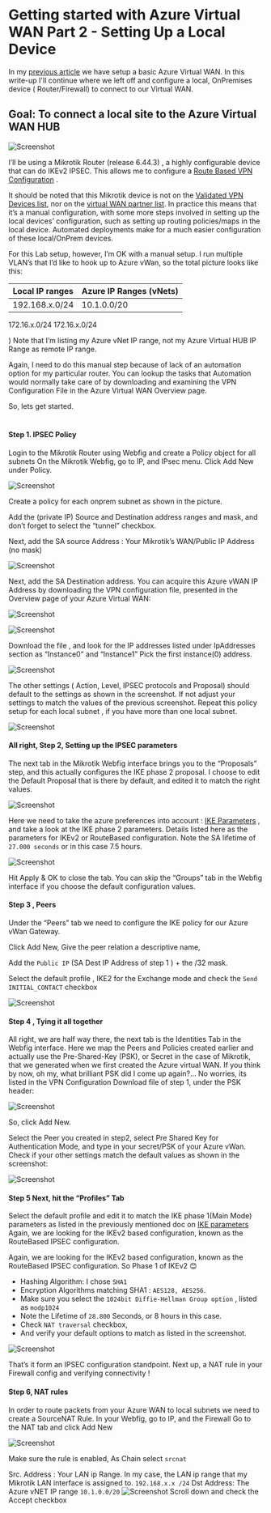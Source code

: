 # Getting started with Azure Virtual WAN Part 2 - Setting Up a Local Device

In my [previous article](https://github.com/verboompj/Networking/blob/master/Azure%20Virtual%20WAN%20Step-by-Step%20Part%201.md) we have setup a basic Azure Virtual WAN. In this write-up I'll continue where we left off and configure a local, 
OnPremises device ( Router/Firewall) to connect to our Virtual WAN.

## Goal: To connect a local site to the Azure Virtual WAN HUB

![Screenshot](https://raw.githubusercontent.com/verboompj/Networking/master/Pictures/0.png)


I’ll be using a Mikrotik Router (release 6.44.3) , a highly configurable device that can do IKEv2 IPSEC. This allows me to configure a [Route Based VPN Configuration](https://docs.microsoft.com/en-us/azure/vpn-gateway/vpn-gateway-about-vpn-gateway-settings#vpntype) .

It should be noted that this Mikrotik device is not on the [Validated VPN Devices list](https://docs.microsoft.com/en-us/azure/vpn-gateway/vpn-gateway-about-vpn-devices), nor on the [virtual WAN partner list](https://docs.microsoft.com/en-us/azure/virtual-wan/virtual-wan-locations-partners). In practice this means that it’s a manual configuration, with some more steps involved in setting up the local devices’ configuration, such as setting up routing policies/maps in the local device. Automated deployments make for a much easier configuration of these local/OnPrem devices.

For this Lab setup, however, I’m OK with a manual setup. I run multiple VLAN’s that I’d like to hook up to Azure vWan, so the total picture looks like this:

Local IP ranges | Azure IP Ranges (vNets)
----------------|------------------------
192.168.x.0/24 | 10.1.0.0/20
172.16.x.0/24
172.16.x.0/24

) Note that I’m listing my Azure vNet IP range, not my Azure Virtual HUB IP Range as remote IP range.

Again, I need to do this manual step because of lack of an automation option for my particular router. You can lookup the tasks that Automation would normally take care of by downloading and examining the VPN Configuration File in the Azure Virtual WAN Overview page. 

So, lets get started.

#

#### Step 1. IPSEC Policy 
Login to the Mikrotik Router using Webfig and create a Policy object for all subnets
On the Mikrotik Webfig, go to IP, and IPsec menu. Click Add New under Policy.

![Screenshot](https://github.com/verboompj/Networking/blob/master/Pictures/20.png)

Create a policy for each onprem subnet as shown in the picture.

Add the (private IP) Source and Destination address ranges and mask, and don’t forget to select the “tunnel” checkbox.

Next, add the SA source Address : Your Mikrotik’s WAN/Public IP Address (no mask)

![Screenshot](https://github.com/verboompj/Networking/blob/master/Pictures/21.png)

Next, add the SA Destination address. You can acquire this Azure vWAN IP Address by downloading the VPN configuration file, presented in the Overview page of your Azure Virtual WAN:

![Screenshot](https://github.com/verboompj/Networking/blob/master/Pictures/22.png)

![Screenshot](https://github.com/verboompj/Networking/blob/master/Pictures/23.png)

Download the file , and look for the IP addresses listed under IpAddresses section as “Instance0” and “Instance1” Pick the first instance(0) address.

![Screenshot](https://github.com/verboompj/Networking/blob/master/Pictures/24.png)

The other settings ( Action, Level, IPSEC protocols and Proposal) should default to the settings as shown in the screenshot. If not adjust your settings to match the values of the previous screenshot.
Repeat this policy setup for each local subnet , if you have more than one local subnet.

![Screenshot](https://github.com/verboompj/Networking/blob/master/Pictures/25.png)

#### All right, Step 2, Setting up the IPSEC parameters 

The next tab in the Mikrotik Webfig interface brings you to the “Proposals” step, and this actually configures the IKE phase 2 proposal.
I choose to edit the Default Proposal that is there by default, and edited it to match the right values.

![Screenshot](https://github.com/verboompj/Networking/blob/master/Pictures/26.png)

Here we need to take the azure preferences into account : [IKE Parameters](https://docs.microsoft.com/en-us/azure/vpn-gateway/vpn-gateway-about-vpn-devices#ipsec) , and take a look at the IKE phase 2 parameters. Details listed here as the parameters for IKEv2 or RouteBased configuration. Note the SA lifetime of `27.000 seconds` or in this case 7.5 hours.

![Screenshot](https://github.com/verboompj/Networking/blob/master/Pictures/27.png)

Hit Apply & OK to close the tab. You can skip the “Groups” tab in the Webfig interface if you choose the default configuration values.

#### Step 3 , Peers
Under the “Peers” tab we need to configure the IKE policy for our Azure vWan Gateway.

Click Add New,
Give the peer relation a descriptive name,

Add the `Public IP` (SA Dest IP Address of step 1 ) + the /32 mask.

Select the default profile , IKE2 for the Exchange mode and check the `Send INITIAL_CONTACT` checkbox

![Screenshot](https://github.com/verboompj/Networking/blob/master/Pictures/28.png)


#### Step 4 , Tying it all together
All right, we are half way there, the next tab is the Identities Tab in the Webfig interface.
Here we map the Peers and Policies created earlier and actually use the Pre-Shared-Key (PSK), or Secret in the case of Mikrotik, that we generated when we first created the Azure virtual WAN.
If you think by now, oh my, what brilliant PSK did I come up again?... No worries, its listed in the VPN Configuration Download file of step 1, under the PSK header:

![Screenshot](https://github.com/verboompj/Networking/blob/master/Pictures/29.png)

So, click Add New.

Select the Peer you created in step2, select Pre Shared Key for Authentication Mode, and type in your secret/PSK of your Azure vWan.
Check if your other settings match the default values as shown in the screenshot:

![Screenshot](https://github.com/verboompj/Networking/blob/master/Pictures/30.png)

#### Step 5 Next, hit the “Profiles” Tab
Select the default profile and edit it to match the IKE phase 1(Main Mode) parameters as listed in the previously mentioned doc on [IKE parameters](https://docs.microsoft.com/en-us/azure/vpn-gateway/vpn-gateway-about-vpn-devices)
Again, we are looking for the IKEv2 based configuration, known as the RouteBased IPSEC configuration.

Again, we are looking for the IKEv2 based configuration, known as the RouteBased IPSEC configuration.
So Phase 1 of IKEv2 😊

* Hashing Algorithm: I chose `SHA1`
* Encryption Algorithms matching SHA1 : `AES128, AES256`.
* Make sure you select the `1024bit Diffie-Hellman Group option` , listed as `modp1024`
* Note the Lifetime of `28.800` Seconds, or 8 hours in this case.
* Check `NAT traversal` checkbox,
* And verify your default options to match as listed in the screenshot.

![Screenshot](https://github.com/verboompj/Networking/blob/master/Pictures/31.png)

That’s it form an IPSEC configuration standpoint. Next up, a NAT rule in your Firewall config and verifying connectivity !

#### Step 6, NAT rules

In order to route packets from your Azure WAN to local subnets we need to create a SourceNAT Rule.
In your Webfig, go to IP, and the Firewall
Go to the NAT tab and click Add New

![Screenshot](https://github.com/verboompj/Networking/blob/master/Pictures/32.png)

Make sure the rule is enabled, As Chain select `srcnat`

Src. Address : Your LAN ip Range. In my case, the LAN ip range that my Mikrotik LAN interface is assigned to. `192.168.x.x /24`
Dst Address: The Azure vNET IP range `10.1.0.0/20`
![Screenshot](https://github.com/verboompj/Networking/blob/master/Pictures/33.png)
Scroll down and check the Accept checkbox
